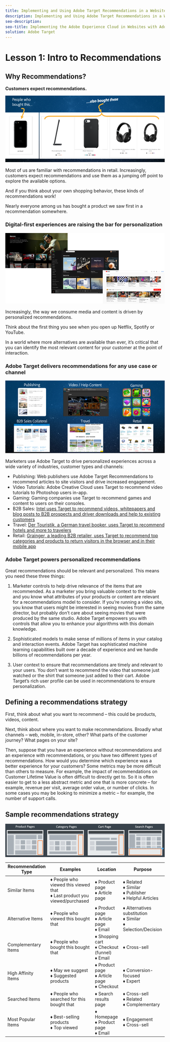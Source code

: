 ```yaml
---
title: Implementing and Using Adobe Target Recommendations in a Website
description: Implementing and Using Adobe Target Recommendations in a Website is the perfect starting point for marketers who want to learn how to implement and use the Adobe Target Recommendations in their website.
seo-description:
seo-title: Implementing the Adobe Experience Cloud in Websites with Adobe Experience Platform Launch
solution: Adobe Target
---
```

# Lesson 1: Intro to Recommendations

## Why Recommendations?

**Customers expect recommendations.**

![1](./images/image1.png)

Most of us are familiar with recommendations in retail. Increasingly, customers expect recommendations and use them as a jumping off point to explore the available options.

And if you think about your own shopping behavior, these kinds of recommendations work!

Nearly everyone among us has bought a product we saw first in a recommendation somewhere.

### Digital-first experiences are raising the bar for personalization

![2](./images/image2.png)

Increasingly, the way we consume media and content is driven by personalized recommendations.

Think about the first thing you see when you open up Netflix, Spotify or YouTube.

In a world where more alternatives are available than ever, it’s critical that you can identify the most relevant content for your customer at the point of interaction.

### Adobe Target delivers recommendations for any use case or channel

![3](./images/image3.png)

Marketers use Adobe Target to drive personalized experiences across a wide variety of industries, customer types and channels:

- Publishing: Web publishers use Adobe Target Recommendations to recommend articles to site visitors and drive increased engagement.
- Video Tutorials: Adobe Creative Cloud uses Target to recommend video tutorials to Photoshop users in-app.
- Gaming: Gaming companies use Target to recommend games and content to users on their consoles.
- B2B Sales: [Intel uses Target to recommend videos, whitepapers and blog posts to B2B prospects and driver downloads and help to existing customers](https://theblog.adobe.com/testing-shifts-high-gear-intel)
- Travel: [Der Touristik, a German travel booker, uses Target to recommend hotels and more to travelers](https://2017.summit.adobe.com/na/sessions/summit-online/online-2017/#17608)
- Retail: [Grainger, a leading B2B retailer, uses Target to recommend top categories and products to return visitors in the browser and in their mobile app](https://theblog.adobe.com/optimization-personalization-b2b-powerhouse-grainger/)

### Adobe Target powers personalized recommendations

Great recommendations should be relevant and personalized. This means you need these three things:

1. Marketer controls to help drive relevance of the items that are recommended. As a marketer you bring valuable context to the table and you know what attributes of your products or content are relevant for a recommendations model to consider. If you’re running a video site, you know that users might be interested in seeing movies from the same director, but probably don’t care about seeing movies that were produced by the same studio. Adobe Target empowers you with controls that allow you to enhance your algorithms with this domain knowledge.

2. Sophisticated models to make sense of millions of items in your catalog and interaction events. Adobe Target has sophisticated machine learning capabilities built over a decade of experience and we handle billions of recommendations per year.

3. User context to ensure that recommendations are timely and relevant to your users. You don’t want to recommend the video that someone just watched or the shirt that someone just added to their cart. Adobe Target’s rich user profile can be used in recommendations to ensure personalization.

## Defining a recommendations strategy

First, think about what you want to recommend – this could be products, videos, content.

Next, think about where you want to make recommendations. Broadly what channels – web, mobile, in-store, other? What parts of the customer journey? What pages on your site?

Then, suppose that you have an experience without recommendations and an experience with recommendations, or you have two different types of recommendations. How would you determine which experience was a better experience for your customers? Some metrics may be more difficult than others to measure. For example, the impact of recommendations on Customer Lifetime Value is often difficult to directly get to. So it is often easier to get to a less abstract metric and one that is more concrete – for example, revenue per visit, average order value, or number of clicks. In some cases you may be looking to minimize a metric – for example, the number of support calls.

## Sample recommendations strategy

![4](./images/image4.png)

| Recommendation Type  | Examples |  Location  | Purpose  |
|---|---|---|---|
| Similar Items | &diams; People who viewed this viewed that<br/>&diams; Last product you viewed/purchased | &diams; Product page<br/>&diams; Article page | &diams; Related<br/>&diams;  Similar<br/>&diams;  Publisher<br/>&diams;  Helpful Articles  |
| Alternative Items | &diams; People who viewed this bought that | &diams; Product page<br/>&diams; Article page<br/>&diams; Email  |  &diams; Alternatives substitution<br/>&diams;  Similar<br/>&diams;  Selection/Decision |
| Complementary Items | &diams; People who bought this bought that  | &diams; Shopping cart<br/>&diams;  Checkout (funnel)<br/>&diams;  Email  | &diams; Cross-sell  |
| High Affinity Items | &diams; May we suggest<br/>&diams; Suggested products  | &diams; Product page<br/>&diams; Article page<br/>&diams;  Checkout  | &diams; Conversion-focused<br/>&diams;  Expert  |
| Searched Items | &diams; People who searched for this bought that  | &diams; Search results page  | &diams; Cross-sell<br/>&diams;  Related<br/>&diams;  Complementary  |
| Most Popular Items | &diams; Best-selling products<br/>&diams; Top viewed  | &diams; Homepage<br/>&diams;  Product page<br/>&diams;  Email  | &diams; Engagement<br/>&diams;  Cross-sell |

<!--
| Recommendation Type  | Examples |  Location  | Purpose  |
|---|---|---|---|
| Similar Items | <ul><li>People who viewed this viewed that</li><li>Last product you viewed/purchased</li></ul> | <ul><li>Product page</li><li>Article page</li></ul> | <ul><li>Related</li><li> Similar</li><li> Publisher</li><li> Helpful Articles</li></ul>  |
| Alternative Items | <ul><li>People who viewed this bought that</li></ul> | <ul><li>Product page</li><li>Article page</li><li>Email</li></ul>  |  <ul><li>Alternatives substitution</li><li> Similar</li><li> Selection/Decision</li></ul> |
| Complementary Items | <ul><li>People who bought this bought that</li></ul>  | <ul><li>Shopping cart</li><li> Checkout (funnel)</li><li> Email</li></ul>  | <ul><li>Cross-sell</li></ul>  |
| High Affinity Items | <ul><li>May we suggest</li><li>Suggested products</li></ul>  | <ul><li>Product page</li><li>Article page</li><li> Checkout</li></ul>  | <ul><li>Conversion-focused</li><li> Expert</li></ul>  |
| Searched Items | <ul><li>People who searched for this bought that</li></ul>  | <ul><li>Search results page</li></ul>  | <ul><li>Cross-sell</li><li> Related</li><li> Complementary</li></ul>  |
| Most Popular Items | <ul><li>Best-selling products</li><li>Top viewed</li></ul>  | <ul><li>Homepage</li><li> Product page</li><li> Email</li></ul>  | <ul><li>Engagement</li><li>Cross-sell</li></ul> |
-->